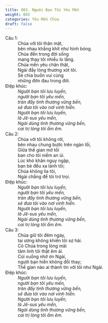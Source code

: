 ```yaml
---
title: 803. Người Bạn Tôi Yêu Mến
weight: 803
categories: Yêu Mến Chúa
draft: false
---
```

<dl><dt>Câu 1:</dt><dd data-verse="1">Chúa với tôi thân mật, <br/>bên nhau khắng khít như hình bóng. <br/>Chúa đến trong đời sống <br/>mang thay tôi nhiều lo lắng. <br/>Chúa mến yêu chân thật, <br/>Ngài đầy lòng thương xót tôi. <br/>Sẻ chia buồn vui cùng <br/>những đớn đau trong đời. </dd><dt>Điệp khúc:</dt><dd data-chorus="1"><em>Người bạn tôi lưu luyến, <br/>người bạn tôi yêu mến, <br/>tràn đầy tình thương vững bền, <br/>sẽ đưa tôi vào nơi vinh hiển. <br/>Người bạn tôi lưu luyến, <br/>là Jê-sus yêu mến, <br/>Ngài dùng tình thương vững bền, <br/>cai trị lòng tôi ấm êm. </em></dd><dt>Câu 2:</dt><dd data-verse="2">Chúa với tôi không rời, <br/>bên nhau chung bước trên ngàn lối, <br/>Giữa thế gian mờ tối <br/>ban cho tôi niềm an ủi. <br/>Lúc khó khăn nguy ngập, <br/>bạn bè đều xa lánh tôi; <br/>Chúa không lìa tôi, <br/>Ngài chẳng để tôi trơ trọi. </dd><dt>Điệp khúc:</dt><dd data-chorus="1"><em>Người bạn tôi lưu luyến, <br/>người bạn tôi yêu mến, <br/>tràn đầy tình thương vững bền, <br/>sẽ đưa tôi vào nơi vinh hiển. <br/>Người bạn tôi lưu luyến, <br/>là Jê-sus yêu mến, <br/>Ngài dùng tình thương vững bền, <br/>cai trị lòng tôi ấm êm. </em></dd><dt>Câu 3:</dt><dd data-verse="3">Chúa giữ tôi đêm ngày, <br/>tai ương không khiến tôi sợ hãi. <br/>Có Chúa trong lòng mãi <br/>tâm linh tôi thật êm ái. <br/>Cúi xuống nhớ ơn Ngài, <br/>người bạn hiền không đổi thay; <br/>Thế gian nào ai thành tín với tôi như Ngài. </dd><dt>Điệp khúc:</dt><dd data-chorus="1"><em>Người bạn tôi lưu luyến, <br/>người bạn tôi yêu mến, <br/>tràn đầy tình thương vững bền, <br/>sẽ đưa tôi vào nơi vinh hiển. <br/>Người bạn tôi lưu luyến, <br/>là Jê-sus yêu mến, <br/>Ngài dùng tình thương vững bền, <br/>cai trị lòng tôi ấm êm. </em></dd></dl>